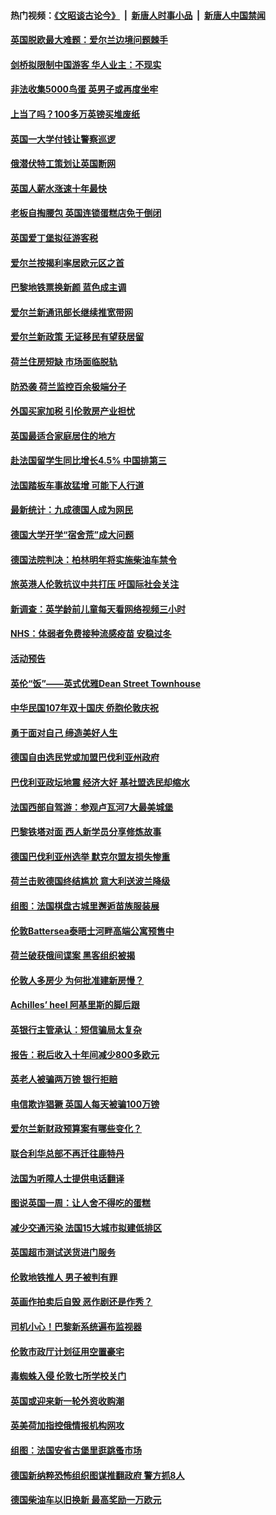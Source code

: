 #### 热门视频：[《文昭谈古论今》](https://github.com/gfw-breaker/wenzhao/blob/master/README.md?t=10182134) &nbsp;|&nbsp; [新唐人时事小品](https://github.com/gfw-breaker/ntdtv-comedy/blob/master/README.md?t=10182134) &nbsp;|&nbsp; [新唐人中国禁闻](https://github.com/gfw-breaker/ntdtv-news/blob/master/README.md?t=10182134)

#### [英国脱欧最大难题：爱尔兰边境问题棘手](../pages/nsc974/n10793065.md?t=10182134) 

#### [剑桥拟限制中国游客 华人业主：不现实](../pages/nsc974/n10793028.md?t=10182134) 

#### [非法收集5000鸟蛋 英男子或再度坐牢](../pages/nsc974/n10793168.md?t=10182134) 

#### [上当了吗？100多万英镑买堆废纸](../pages/nsc974/n10793153.md?t=10182134) 

#### [英国一大学付钱让警察巡逻](../pages/nsc974/n10793144.md?t=10182134) 

#### [俄潜伏特工策划让英国断网](../pages/nsc974/n10793138.md?t=10182134) 

#### [英国人薪水涨速十年最快](../pages/nsc974/n10793134.md?t=10182134) 

#### [老板自掏腰包 英国连锁蛋糕店免于倒闭](../pages/nsc974/n10793123.md?t=10182134) 

#### [英国爱丁堡拟征游客税](../pages/nsc974/n10793043.md?t=10182134) 

#### [爱尔兰按揭利率居欧元区之首](../pages/nsc974/n10792636.md?t=10182134) 

#### [巴黎地铁票换新颜 蓝色成主调](../pages/nsc974/n10792539.md?t=10182134) 

#### [爱尔兰新通讯部长继续推宽带网](../pages/nsc974/n10792470.md?t=10182134) 

#### [爱尔兰新政策 无证移民有望获居留](../pages/nsc974/n10792193.md?t=10182134) 

#### [荷兰住房短缺 市场面临脱轨](../pages/nsc974/n10792107.md?t=10182134) 

#### [防恐袭 荷兰监控百余极端分子](../pages/nsc974/n10792022.md?t=10182134) 

#### [外国买家加税 引伦敦房产业担忧](../pages/nsc974/n10790977.md?t=10182134) 

#### [英国最适合家庭居住的地方](../pages/nsc974/n10790961.md?t=10182134) 

#### [赴法国留学生同比增长4.5% 中国排第三](../pages/nsc974/n10790702.md?t=10182134) 

#### [法国踏板车事故猛增 可能下人行道](../pages/nsc974/n10790752.md?t=10182134) 

#### [最新统计：九成德国人成为网民](../pages/nsc974/n10789368.md?t=10182134) 

#### [德国大学开学“宿舍荒”成大问题](../pages/nsc974/n10789287.md?t=10182134) 

#### [德国法院判决：柏林明年将实施柴油车禁令](../pages/nsc974/n10788104.md?t=10182134) 

#### [旅英港人伦敦抗议中共打压 吁国际社会关注](../pages/nsc974/n10788264.md?t=10182134) 

#### [新调查：英学龄前儿童每天看网络视频三小时](../pages/nsc974/n10788331.md?t=10182134) 

#### [NHS：体弱者免费接种流感疫苗 安稳过冬](../pages/nsc974/n10788326.md?t=10182134) 

#### [活动预告](../pages/nsc974/n10788321.md?t=10182134) 

#### [英伦“饭”——英式优雅Dean Street Townhouse](../pages/nsc974/n10788313.md?t=10182134) 

#### [中华民国107年双十国庆 侨胞伦敦庆祝](../pages/nsc974/n10788304.md?t=10182134) 

#### [勇于面对自己 缔造美好人生](../pages/nsc974/n10788275.md?t=10182134) 

#### [德国自由选民党或加盟巴伐利亚州政府](../pages/nsc974/n10788073.md?t=10182134) 

#### [巴伐利亚政坛地震  经济大好 基社盟选民却缩水](../pages/nsc974/n10787951.md?t=10182134) 

#### [法国西部自驾游：参观卢瓦河7大最美城堡](../pages/nsc974/n10760218.md?t=10182134) 

#### [巴黎铁塔对面 西人新学员分享修炼故事](../pages/nsc974/n10786939.md?t=10182134) 

#### [德国巴伐利亚州选举 默克尔盟友损失惨重](../pages/nsc974/n10783385.md?t=10182134) 

#### [荷兰击败德国终结尴尬 意大利送波兰降级](../pages/nsc974/n10783771.md?t=10182134) 

#### [组图：法国棋盘古城里邂逅苗族服装展](../pages/nsc974/n10781596.md?t=10182134) 

#### [伦敦Battersea泰晤士河畔高端公寓预售中](../pages/nsc974/n10780029.md?t=10182134) 

#### [荷兰破获俄间谍案 黑客组织被揭](../pages/nsc974/n10779265.md?t=10182134) 

#### [伦敦人多房少 为何批准建新房慢？](../pages/nsc974/n10779376.md?t=10182134) 

#### [Achilles’ heel 阿基里斯的脚后跟](../pages/nsc974/n10779364.md?t=10182134) 

#### [英银行主管承认：短信骗局太复杂](../pages/nsc974/n10779357.md?t=10182134) 

#### [报告：税后收入十年间减少800多欧元](../pages/nsc974/n10779342.md?t=10182134) 

#### [英老人被骗两万镑 银行拒赔](../pages/nsc974/n10779353.md?t=10182134) 

#### [电信欺诈猖獗 英国人每天被骗100万镑](../pages/nsc974/n10779322.md?t=10182134) 

#### [爱尔兰新财政预算案有哪些变化？](../pages/nsc974/n10779332.md?t=10182134) 

#### [联合利华总部不再迁往鹿特丹](../pages/nsc974/n10779315.md?t=10182134) 

#### [法国为听障人士提供电话翻译](../pages/nsc974/n10776654.md?t=10182134) 

#### [图说英国一周：让人舍不得吃的蛋糕](../pages/nsc974/n10776635.md?t=10182134) 

#### [减少交通污染 法国15大城市拟建低排区](../pages/nsc974/n10776580.md?t=10182134) 

#### [英国超市测试送货进门服务](../pages/nsc974/n10776623.md?t=10182134) 

#### [伦敦地铁推人 男子被判有罪](../pages/nsc974/n10776609.md?t=10182134) 

#### [英画作拍卖后自毁 恶作剧还是作秀？](../pages/nsc974/n10776576.md?t=10182134) 

#### [司机小心！巴黎新系统遍布监视器](../pages/nsc974/n10776510.md?t=10182134) 

#### [伦敦市政厅计划征用空置豪宅](../pages/nsc974/n10776569.md?t=10182134) 

#### [毒蜘蛛入侵 伦敦七所学校关门](../pages/nsc974/n10776564.md?t=10182134) 

#### [英国或迎来新一轮外资收购潮](../pages/nsc974/n10776549.md?t=10182134) 

#### [英美荷加指控俄情报机构网攻](../pages/nsc974/n10776535.md?t=10182134) 

#### [组图：法国安省古堡里逛跳蚤市场](../pages/nsc974/n10775210.md?t=10182134) 

#### [德国新纳粹恐怖组织图谋推翻政府 警方抓8人](../pages/nsc974/n10774321.md?t=10182134) 

#### [德国柴油车以旧换新 最高奖励一万欧元](../pages/nsc974/n10774269.md?t=10182134) 

